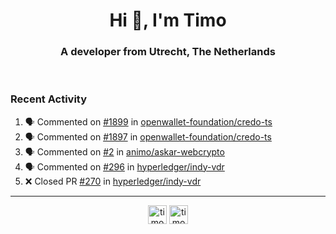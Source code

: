 <h1 align="center">Hi 👋, I'm Timo</h1>
<h3 align="center">A developer from Utrecht, The Netherlands</h3>
<br/>
<!-- https://github.com/rahuldkjain/github-profile-readme-generator --!>

<!--  <p align="left"><img src="https://github-readme-stats.vercel.app/api?username=timoglastra&show_icons=true&count_private=true&" alt="timoglastra" /></p> --!>

<!--
Github language stats
<p align="left"><img src="https://github-readme-stats.vercel.app/api/top-langs/?username=timoglastra&layout=compact" alt="timoglastra" /><p>
-->

<!-- Codestats language stats -->
<!-- <p align="left"><img src="https://codestats-readme.vercel.app/api/top-langs/?username=timoglastra&layout=compact&language_count=12" alt="timoglastra" /><p>    --!>
  
<h3>Recent Activity</h3>

<!--START_SECTION:activity-->
1. 🗣 Commented on [#1899](https://github.com/openwallet-foundation/credo-ts/issues/1899#issuecomment-2167340281) in [openwallet-foundation/credo-ts](https://github.com/openwallet-foundation/credo-ts)
2. 🗣 Commented on [#1897](https://github.com/openwallet-foundation/credo-ts/issues/1897#issuecomment-2165944650) in [openwallet-foundation/credo-ts](https://github.com/openwallet-foundation/credo-ts)
3. 🗣 Commented on [#2](https://github.com/animo/askar-webcrypto/pull/2#issuecomment-2165860062) in [animo/askar-webcrypto](https://github.com/animo/askar-webcrypto)
4. 🗣 Commented on [#296](https://github.com/hyperledger/indy-vdr/pull/296#issuecomment-2163053124) in [hyperledger/indy-vdr](https://github.com/hyperledger/indy-vdr)
5. ❌ Closed PR [#270](https://github.com/hyperledger/indy-vdr/pull/270) in [hyperledger/indy-vdr](https://github.com/hyperledger/indy-vdr)
<!--END_SECTION:activity-->

---

<p align="center">
<a href="https://twitter.com/timoglastra" target="blank"><img align="center" src="https://cdn.jsdelivr.net/npm/simple-icons@3.0.1/icons/twitter.svg" alt="timoglastra" height="30" width="30" /></a>
<a href="https://linkedin.com/in/timoglastra" target="blank"><img align="center" src="https://cdn.jsdelivr.net/npm/simple-icons@3.0.1/icons/linkedin.svg" alt="timoglastra" height="30" width="30" /></a>
</p>



